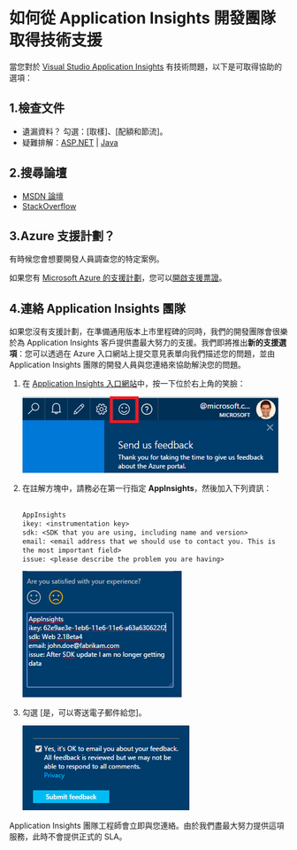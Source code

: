 <properties 
	pageTitle="如何從 Application Insights 開發團隊取得技術支援" 
	description="當您需要有來自 Application Insights 開發團隊的特殊支援的案例，這便是您提交詳細資料以取得支援的方式。" 
	services="application-insights" 
    documentationCenter=""
	authors="alexbulankou" 
	manager="douge"/>
 
<tags 
	ms.service="application-insights" 
	ms.workload="tbd" 
	ms.tgt_pltfrm="ibiza" 
	ms.devlang="na" 
	ms.topic="article" 
	ms.date="06/01/2016" 
	ms.author="albulank"/>
	
# 如何從 Application Insights 開發團隊取得技術支援
	
當您對於 [Visual Studio Application Insights](app-insights-overview.md) 有技術問題，以下是可取得協助的選項：

## 1\.檢查文件

* 遺漏資料？ 勾選：[取樣][](app-insights-sampling.md)、[配額和節流][](app-insights-pricing.md)。
* 疑難排解：[ASP.NET](app-insights-troubleshoot-faq.md) | [Java](app-insights-java-troubleshoot.md)

## 2\.搜尋論壇

* [MSDN 論壇](https://social.msdn.microsoft.com/Forums/vstudio/home?forum=ApplicationInsights)
* [StackOverflow](http://stackoverflow.com/questions/tagged/ms-application-insights)

## 3\.Azure 支援計劃？

有時候您會想要開發人員調查您的特定案例。

如果您有 [Microsoft Azure 的支援計劃](https://azure.microsoft.com/support/plans/)，您可以[開啟支援票證](https://portal.azure.com/?#blade/Microsoft_Azure_Support/HelpAndSupportBlade)。

## 4\.連絡 Application Insights 團隊

如果您沒有支援計劃，在準備通用版本上市里程碑的同時，我們的開發團隊會很樂於為 Application Insights 客戶提供盡最大努力的支援。我們即將推出**新的支援選項**：您可以透過在 Azure 入口網站上提交意見表單向我們描述您的問題，並由 Application Insights 團隊的開發人員與您連絡來協助解決您的問題。


1. 在 [Application Insights 入口網站](https://portal.azure.com)中，按一下位於右上角的笑臉：  

    ![image](./media/app-insights-get-dev-support/01.png)

2. 在註解方塊中，請務必在第一行指定 **AppInsights**，然後加入下列資訊：

    ```

    AppInsights   
    ikey: <instrumentation key>   
    sdk: <SDK that you are using, including name and version>  
    email: <email address that we should use to contact you. This is the most important field>  
    issue: <please describe the problem you are having>

    ```   

    ![image](./media/app-insights-get-dev-support/02.png)

3. 勾選 [是，可以寄送電子郵件給您]。

    ![image](./media/app-insights-get-dev-support/03.png)

Application Insights 團隊工程師會立即與您連絡。由於我們盡最大努力提供這項服務，此時不會提供正式的 SLA。

<!---HONumber=AcomDC_0601_2016-->